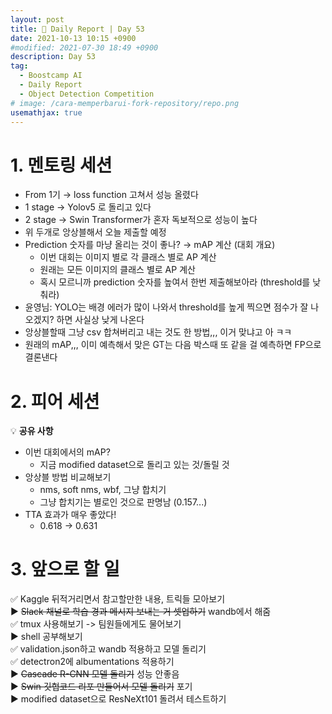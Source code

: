 ```yaml
---
layout: post
title: 📔 Daily Report | Day 53
date: 2021-10-13 10:15 +0900
#modified: 2021-07-30 18:49 +0900
description: Day 53
tag:
  - Boostcamp AI
  - Daily Report
  - Object Detection Competition
# image: /cara-memperbarui-fork-repository/repo.png
usemathjax: true
---
```


# 1. 멘토링 세션

- From 1기 → loss function 고쳐서 성능 올렸다
- 1 stage → Yolov5 로 돌리고 있다
- 2 stage → Swin Transformer가 혼자 독보적으로 성능이 높다
- 위 두개로 앙상블해서 오늘 제출할 예정
- Prediction 숫자를 마냥 올리는 것이 좋나? → mAP 계산 (대회 개요)
    - 이번 대회는 이미지 별로 각 클래스 별로 AP 계산
    - 원래는 모든 이미지의 클래스 별로 AP 계산
    - 혹시 모르니까 prediction 숫자를 높여서 한번 제출해보아라 (threshold를 낮춰라)
- 윤영님: YOLO는 배경 에러가 많이 나와서 threshold를 높게 찍으면 점수가 잘 나오겠지? 하면 사실상 낮게 나온다
- 앙상블할때 그냥 csv 합쳐버리고 내는 것도 한 방법,,, 이거 맞냐고 아 ㅋㅋ
- 원래의 mAP,,, 이미 예측해서 맞은 GT는 다음 박스때 또 같을 걸 예측하면 FP으로 결론낸다

# 2. 피어 세션

💡 **공유 사항**

- 이번 대회에서의 mAP?
    - 지금 modified dataset으로 돌리고 있는 것/돌릴 것
- 앙상블 방법 비교해보기
    - nms, soft nms, wbf, 그냥 합치기
    - 그냥 합치기는 별로인 것으로 판명남 (0.157...)
- TTA 효과가 매우 좋았다!
    - 0.618 → 0.631

# 3. 앞으로 할 일

✅ Kaggle 뒤적거리면서 참고할만한 내용, 트릭들 모아보기\
▶️ ~~Slack 채널로 학습 경과 메시지 보내는 거 셋업하기~~ wandb에서 해줌\
✅ tmux 사용해보기 -> 팀원들에게도 물어보기\
▶️ shell 공부해보기\
✅ validation.json하고 wandb 적용하고 모델 돌리기\
✅ detectron2에 albumentations 적용하기\
▶️ ~~Cascade R-CNN 모델 돌리기~~ 성능 안좋음\
▶️ ~~Swin 깃헙코드 리포 만들어서 모델 돌리기~~ 포기\
▶️ modified dataset으로 ResNeXt101 돌려서 테스트하기